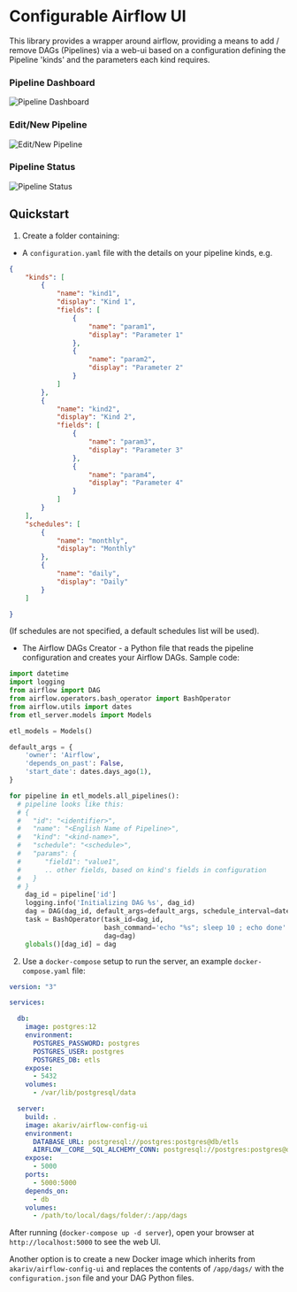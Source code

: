 # Configurable Airflow UI

This library provides a wrapper around airflow, providing a means to add / remove DAGs (Pipelines) via a web-ui based on a configuration defining the Pipeline 'kinds' and the parameters each kind requires.

### Pipeline Dashboard
![Pipeline Dashboard](docs/images/dashboard.png)

### Edit/New Pipeline
![Edit/New Pipeline](docs/images/edit.png)

### Pipeline Status
![Pipeline Status](docs/images/status.png)

## Quickstart

1. Create a folder containing:

- A `configuration.yaml` file with the details on your pipeline kinds, e.g. 

```json
{
    "kinds": [
        {
            "name": "kind1",
            "display": "Kind 1",
            "fields": [
                {
                    "name": "param1",
                    "display": "Parameter 1"
                },
                {
                    "name": "param2",
                    "display": "Parameter 2"
                }
            ]
        },
        {
            "name": "kind2",
            "display": "Kind 2",
            "fields": [
                {
                    "name": "param3",
                    "display": "Parameter 3"
                },
                {
                    "name": "param4",
                    "display": "Parameter 4"
                }
            ]
        }
    ],
    "schedules": [
        {
            "name": "monthly",
            "display": "Monthly"
        },
        {
            "name": "daily",
            "display": "Daily"
        }
    ]

}
```

(If schedules are not specified, a default schedules list will be used).

- The Airflow DAGs Creator - a Python file that reads the pipeline configuration and creates your Airflow DAGs.
  Sample code:

```python
import datetime
import logging
from airflow import DAG
from airflow.operators.bash_operator import BashOperator
from airflow.utils import dates
from etl_server.models import Models

etl_models = Models()

default_args = {
    'owner': 'Airflow',
    'depends_on_past': False,
    'start_date': dates.days_ago(1),
}

for pipeline in etl_models.all_pipelines():
  # pipeline looks like this:
  # {
  #   "id": "<identifier>",
  #   "name": "<English Name of Pipeline>",
  #   "kind": "<kind-name>",
  #   "schedule": "<schedule>",
  #   "params": {
  #      "field1": "value1",
  #      .. other fields, based on kind's fields in configuration
  #   }
  # }
    dag_id = pipeline['id']
    logging.info('Initializing DAG %s', dag_id)
    dag = DAG(dag_id, default_args=default_args, schedule_interval=datetime.timedelta(days=1))
    task = BashOperator(task_id=dag_id,
                        bash_command='echo "%s"; sleep 10 ; echo done' % pipeline['name'],
                        dag=dag)
    globals()[dag_id] = dag

```

2. Use a `docker-compose` setup to run the server, an example `docker-compose.yaml` file:

```yaml
version: "3"

services:

  db:
    image: postgres:12
    environment:
      POSTGRES_PASSWORD: postgres
      POSTGRES_USER: postgres
      POSTGRES_DB: etls
    expose:
      - 5432
    volumes: 
      - /var/lib/postgresql/data

  server:
    build: .
    image: akariv/airflow-config-ui
    environment:
      DATABASE_URL: postgresql://postgres:postgres@db/etls
      AIRFLOW__CORE__SQL_ALCHEMY_CONN: postgresql://postgres:postgres@db/etls
    expose:
      - 5000
    ports:
      - 5000:5000
    depends_on: 
      - db
    volumes: 
      - /path/to/local/dags/folder/:/app/dags
```

After running (`docker-compose up -d server`), open your browser at `http://localhost:5000` to see the web UI.

Another option is to create a new Docker image which inherits from `akariv/airflow-config-ui` and replaces the contents of `/app/dags/` with the `configuration.json` file and your DAG Python files.